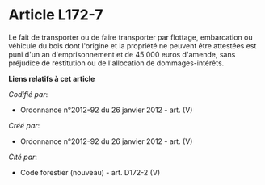# Article L172-7

Le fait de transporter ou de faire transporter par flottage, embarcation ou véhicule du bois dont l'origine et la propriété
ne peuvent être attestées est puni d'un an d'emprisonnement et de 45 000 euros d'amende, sans préjudice de restitution ou de
l'allocation de dommages-intérêts.

**Liens relatifs à cet article**

_Codifié par_:

  - Ordonnance n°2012-92 du 26 janvier 2012 - art. (V)

_Créé par_:

  - Ordonnance n°2012-92 du 26 janvier 2012 - art. (V)

_Cité par_:

  - Code forestier (nouveau) - art. D172-2 (V)
